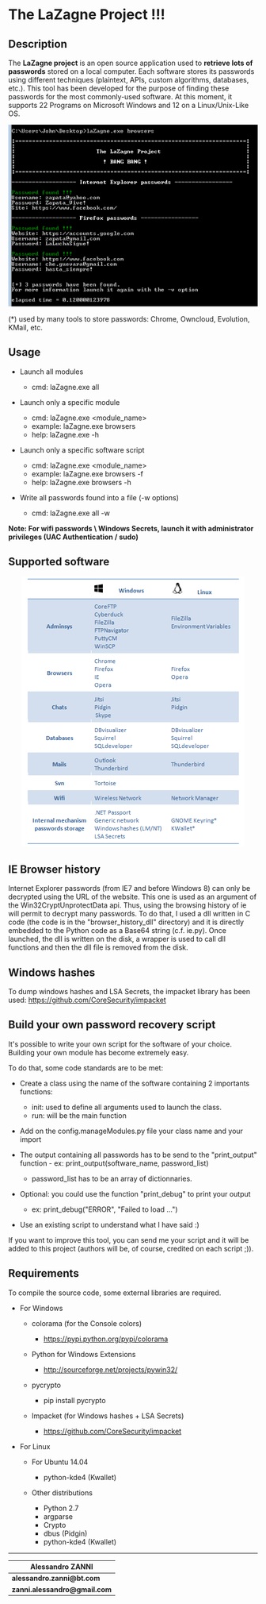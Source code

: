 
__The LaZagne Project !!!__
==

Description
----
The __LaZagne project__ is an open source application used to __retrieve lots of passwords__ stored on a local computer. 
Each software stores its passwords using different techniques (plaintext, APIs, custom algorithms, databases, etc.). This tool has been developed for the purpose of finding these passwords for the most commonly-used software. 
At this moment, it supports 22 Programs on Microsoft Windows and 12 on a Linux/Unix-Like OS.

<p align="center"><img src="./pictures/lazagne.png" alt="The LaZagne project"></p>

(*) used by many tools to store passwords: Chrome, Owncloud, Evolution, KMail, etc.

Usage
----
* Launch all modules
	* cmd: laZagne.exe all

* Launch only a specific module
	* cmd: laZagne.exe <module_name>
	* example: laZagne.exe browsers
	* help: laZagne.exe -h

* Launch only a specific software script
	* cmd: laZagne.exe <module_name> <software>
	* example: laZagne.exe browsers -f
	* help: laZagne.exe browsers -h

* Write all passwords found into a file (-w options)
	* cmd: laZagne.exe all -w

__Note: For wifi passwords \ Windows Secrets, launch it with administrator privileges (UAC Authentication / sudo)__

Supported software
----

<p align="center"><img src="./pictures/softwares.png" alt="The LaZagne project"></p>


IE Browser history
----
Internet Explorer passwords (from IE7 and before Windows 8) can only be decrypted using the URL of the website. This one is used as an argument of the Win32CryptUnprotectData api. Thus, using the browsing history of ie will permit to decrypt many passwords. 
To do that, I used a dll written in C code (the code is in the "browser_history_dll" directory) and it is directly embedded to the Python code as a Base64 string (c.f. ie.py). Once launched, the dll is written on the disk, a wrapper is used to call dll functions and then the dll file is removed from the disk.

Windows hashes
----
To dump windows hashes and LSA Secrets, the impacket library has been used: https://github.com/CoreSecurity/impacket

Build your own password recovery script
----
It's possible to write your own script for the software of your choice. Building your own module has become extremely easy. 

To do that, some code standards are to be met: 
* Create a class using the name of the software containing 2 importants functions:
	* init: used to define all arguments used to launch the class. 
	* run:  will be the main function

* Add on the config.manageModules.py file your class name and your import

* The output containing all passwords has to be send to the "print_output" function - ex: print_output(software_name, password_list)
	* password_list has to be an array of dictionnaries. 

* Optional: you could use the function "print_debug" to print your output 
	* ex: print_debug("ERROR", "Failed to load ...")

* Use an existing script to understand what I have said :)

If you want to improve this tool, you can send me your script and it will be added to this project (authors will be, of course, credited on each script ;)).

Requirements
----
To compile the source code, some external libraries are required.

* For Windows
	* colorama (for the Console colors)
		* https://pypi.python.org/pypi/colorama

	* Python for Windows Extensions
		* http://sourceforge.net/projects/pywin32/
	
	* pycrypto
		* pip install pycrypto

	* Impacket (for Windows hashes + LSA Secrets)
		* https://github.com/CoreSecurity/impacket

* For Linux
	* For Ubuntu 14.04
		* python-kde4 (Kwallet)
		
	* Other distributions
		* Python 2.7
		* argparse
		* Crypto
		* dbus (Pidgin)
		* python-kde4 (Kwallet)

----
| __Alessandro ZANNI__    |
| ------------- |
| __alessandro.zanni@bt.com__    |
| __zanni.alessandro@gmail.com__  |


 

